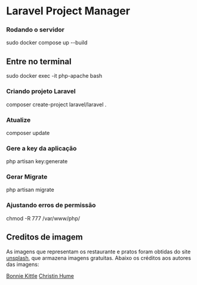 # Laravel Project Manager

### Rodando o servidor
sudo docker compose up --build

## Entre no terminal
sudo docker exec -it php-apache bash

### Criando projeto Laravel
composer create-project laravel/laravel .

### Atualize
composer update

### Gere a key da aplicação
php artisan key:generate 

### Gerar Migrate
php artisan migrate

### Ajustando erros de permissão
chmod -R 777 /var/www/php/

## Creditos de imagem

As imagens que representam os restaurante e pratos foram obtidas do site [unsplash](unsplash), que armazena imagens gratuitas. Abaixo os créditos aos autores das imagens:

[Bonnie Kittle](https://unsplash.com/s/photos/computer?utm_source=unsplash)
[Christin Hume](https://unsplash.com/?utm_source=unsplash&utm_medium=referral&utm_content=creditCopyText)